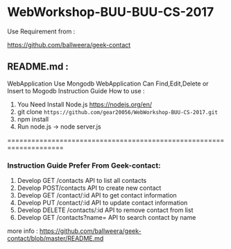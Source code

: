 # WebWorkshop-BUU-BUU-CS-2017

Use Requirement from :

https://github.com/ballweera/geek-contact

## README.md :

WebApplication Use Mongodb 
WebApplication Can Find,Edit,Delete or Insert to Mogodb
Instruction Guide How to use :
1. You Need Install Node.js https://nodejs.org/en/
2. git clone ``` https://github.com/gear20056/WebWorkshop-BUU-CS-2017.git ```
3. npm install
4. Run node.js -> node server.js


====================================================================
### Instruction Guide Prefer From Geek-contact:
1. Develop GET /contacts API to list all contacts
2. Develop POST/contacts API to create new contact
3. Develop GET /contact/:id API to get contact information
4. Develop PUT /contact/:id API to update contact information
5. Develop DELETE /contacts/:id API to remove contact from list
6. Develop GET /contacts?name= API to search contact by name

more info : https://github.com/ballweera/geek-contact/blob/master/README.md

